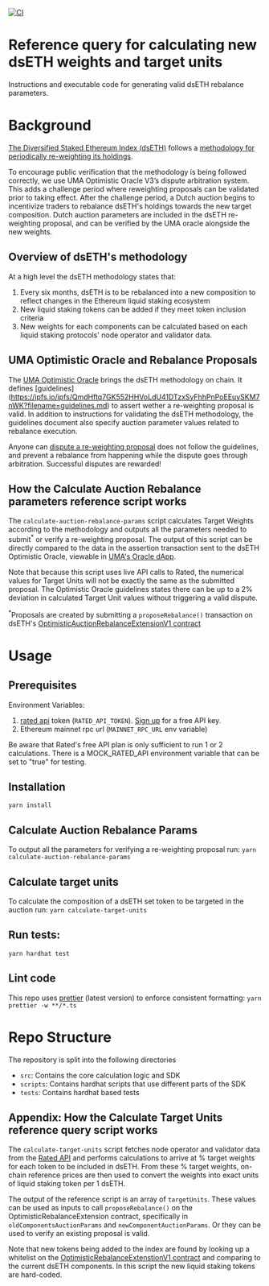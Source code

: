 [![CI](https://github.com/IndexCoop/optimistic-auction-query/actions/workflows/ci.yml/badge.svg)](https://github.com/IndexCoop/optimistic-auction-query/actions/workflows/ci.yml/badge.svg)

# Reference query for calculating new dsETH weights and target units
Instructions and executable code for generating valid dsETH rebalance parameters.

# Background

[The Diversified Staked Ethereum Index (dsETH)](https://indexcoop.com/products/diversified-staked-ethereum-index) follows a [methodology for periodically re-weighting its holdings](https://gov.indexcoop.com/t/iip-171-launch-the-diversified-staked-eth-index-dseth/4389#h-60-methodology-15).

To encourage public verification that the methodology is being followed correctly, we use UMA Optimistic Oracle V3’s dispute arbitration system. This adds a challenge period where reweighting proposals can be validated prior to taking effect. After the challenge period, a Dutch auction begins to incentivize traders to rebalance dsETH's holdings towards the new target composition. Dutch auction parameters are included in the dsETH re-weighting proposal, and can be verified by the UMA oracle alongside the new weights.

## Overview of dsETH's methodology

At a high level the dsETH methodology states that:
1) Every six months, dsETH is to be rebalanced into a new composition to reflect changes in the Ethereum liquid staking ecosystem
2) New liquid staking tokens can be added if they meet token inclusion criteria
3) New weights for each components can be calculated based on each liquid staking protocols' node operator and validator data.

## UMA Optimistic Oracle and Rebalance Proposals

The [UMA Optimistic Oracle](https://docs.uma.xyz/) brings the dsETH methodology on chain. It defines [guidelines] (https://ipfs.io/ipfs/QmdHftq7GK552HHVoLdU41DTzxSyFhhPnPoEEuySKM7nWK?filename=guidelines.md) to assert wether a re-weighting proposal is valid. In addition to instructions for validating the dsETH methodology, the guidelines document also specify auction parameter values related to rebalance execution.

Anyone can [dispute a re-weighting proposal](https://docs.uma.xyz/using-uma/disputing-oracle-data) does not follow the guidelines, and prevent a rebalance from happening while the dispute goes through arbitration. Successful disputes are rewarded!

## How the Calculate Auction Rebalance parameters reference script works

The `calculate-auction-rebalance-params` script calculates Target Weights according to the methodology and outputs all the parameters needed to submit<sup>*</sup> or verify a re-weighting proposal. The output of this script can be directly compared to the data in the assertion transaction sent to the dsETH Optimistic Oracle, viewable in [UMA's Oracle dApp](https://oracle.uma.xyz/). 

Note that because this script uses live API calls to Rated, the numerical values for Target Units will not be exactly the same as the submitted proposal. The Optimistic Oracle guidelines states there can be up to a 2% deviation in calculated Target Unit values without triggering a valid dispute.

<sup>*</sup>Proposals are created by submitting a `proposeRebalance()` transaction on dsETH's [OptimisticAuctionRebalanceExtensionV1 contract](https://etherscan.io/address/0x4677f9eac72e10469949d73d8ef71883ce510732#code)

# Usage 

## Prerequisites
Environment Variables:
1. [rated api](https://api-docs.rated.network/getting-started/welcome) token (`RATED_API_TOKEN`). [Sign up](https://www.rated.network/signUp) for a free API key.
2. Ethereum mainnet rpc url (`MAINNET_RPC_URL` env variable)

Be aware that Rated's free API plan is only sufficient to run 1 or 2 calculations. There is a MOCK_RATED_API environment variable that can be set to "true" for testing.

## Installation
`yarn install`

## Calculate Auction Rebalance Params
To output all the parameters for verifying a re-weighting proposal run:
`yarn calculate-auction-rebalance-params`

## Calculate target units 
To calculate the composition of a dsETH set token to be targeted in the auction run:
`yarn calculate-target-units`

## Run tests:
`yarn hardhat test`

## Lint code
This repo uses [prettier](https://prettier.io/docs/en/install.html) (latest version) to enforce consistent formatting:
`yarn prettier -w **/*.ts`

# Repo Structure
The repository is split into the following directories
- `src`: Contains the core calculation logic and SDK
- `scripts`: Contains hardhat scripts that use different parts of the SDK
- `tests`: Contains hardhat based tests

## Appendix: How the Calculate Target Units reference query script works

The `calculate-target-units` script fetches node operator and validator data from the [Rated API](https://api-docs.rated.network/getting-started/welcome) and performs calculations to arrive at % target weights for each token to be included in dsETH. From these % target weights, on-chain reference prices are then used to convert the weights into exact units of liquid staking token per 1 dsETH.

The output of the reference script is an array of `targetUnits`. These values can be used as inputs to call `proposeRebalance()` on the OptimisticRebalanceExtension contract, specifically in `oldComponentsAuctionParams` and `newComponentAuctionParams`. Or they can be used to verify an existing proposal is valid.

Note that new tokens being added to the index are found by looking up a whitelist on the [OptimisticRebalanceExtenstionV1 contract](https://etherscan.io/address/0x4677f9eac72e10469949d73d8ef71883ce510732#readContract#F9) and comparing to the current dsETH components. In this script the new liquid staking tokens are hard-coded.
